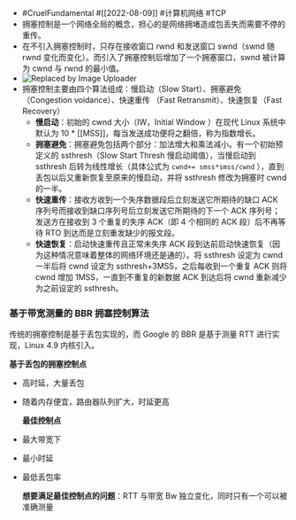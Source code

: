 - #CruelFundamental #[[2022-08-09]] #计算机网络 #TCP
- 拥塞控制是一个网络全局的概念，担心的是网络拥堵造成包丢失而需要不停的重传。
- 在不引入拥塞控制时，只存在接收窗口 rwnd 和发送窗口 swnd（swnd 随 rwnd 变化而变化）。而引入了拥塞控制后增加了一个拥塞窗口，swnd 被计算为 cwnd 与 rwnd 的最小值。
- ![Replaced by Image Uploader](https://vip2.loli.io/2022/08/09/Ns9plHFoUZVb54q.png)
- 拥塞控制主要由四个算法组成：慢启动（Slow Start）、拥塞避免（Congestion voidance）、快速重传 （Fast Retransmit）、快速恢复（Fast Recovery）
	- **慢启动**：初始的 cwnd 大小（IW，Initial Window ）在现代 Linux 系统中默认为 10 * [[MSS]]，每当发送成功便将之翻倍，称为指数增长。
	- **拥塞避免**：拥塞避免包括两个部分：加法增大和乘法减小。有一个初始预定义的 ssthresh（Slow Start Thresh 慢启动阈值），当慢启动到 ssthresh 后转为线性增长（具体公式为  `cwnd+= smss*smss/cwnd` ），直到丢包以后又重新恢复至原来的慢启动，并将 ssthresh 修改为拥塞时 cwnd 的一半。
	- **快速重传**：接收方收到一个失序数据段后立刻发送它所期待的缺口 ACK 序列号而接收到缺口序列号后立刻发送它所期待的下一个 ACK 序列号；发送方在接收到 3 个重复的失序 ACK（即 4 个相同的 ACK 段）后不再等待 RTO 到达而是立刻重发缺少的报文段。
	- **快速恢复**：启动快速重传且正常未失序 ACK 段到达前启动快速恢复（因为这种情况意味着整体的网络环境还是通的）。将 ssthresh 设定为 cwnd 一半后将 cwnd 设定为 ssthresh+3MSS，之后每收到一个重复 ACK 则将 cwnd 增加 1MSS，一直到不重复的新数据 ACK 到达后将 cwnd 重新减少为之前设定的 ssthresh。
### 基于带宽测量的 BBR 拥塞控制算法

传统的拥塞控制是基于丢包实现的，而 Google 的 BBR 是基于测量 RTT 进行实现，Linux 4.9 内核引入。

**基于丢包的拥塞控制点**
- 高时延，大量丢包
- 随着内存便宜，路由器队列扩大，时延更高
  
  **最佳控制点**
- 最大带宽下
- 最小时延
- 最低丢包率
  
  **想要满足最佳控制点的问题**：RTT 与带宽 Bw 独立变化，同时只有一个可以被准确测量